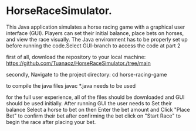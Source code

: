 # HorseRaceSimulator.

This Java application simulates a horse racing game with a graphical user interface (GUI). Players can set their initial balance, place bets on horses, and view the race visually. The Java environment has to be properly set up before running the code.Select GUI-branch to access the code at part 2


first of all, download the repository to your local machine:
https://github.com/Tuanaoz/HorseRaceSimulator./tree/main

secondly, Navigate to the project directory:
cd horse-racing-game

to compile the java files javac *.java needs to be used 

for the full user experience, all of the files should be downloaded and GUI should be used initially. After running GUI the user needs to Set their balance Select a horse to bet on then Enter the bet amount and Click "Place Bet" to confirm their bet after confirming the bet click on "Start Race" to begin the race after placing your bet.



